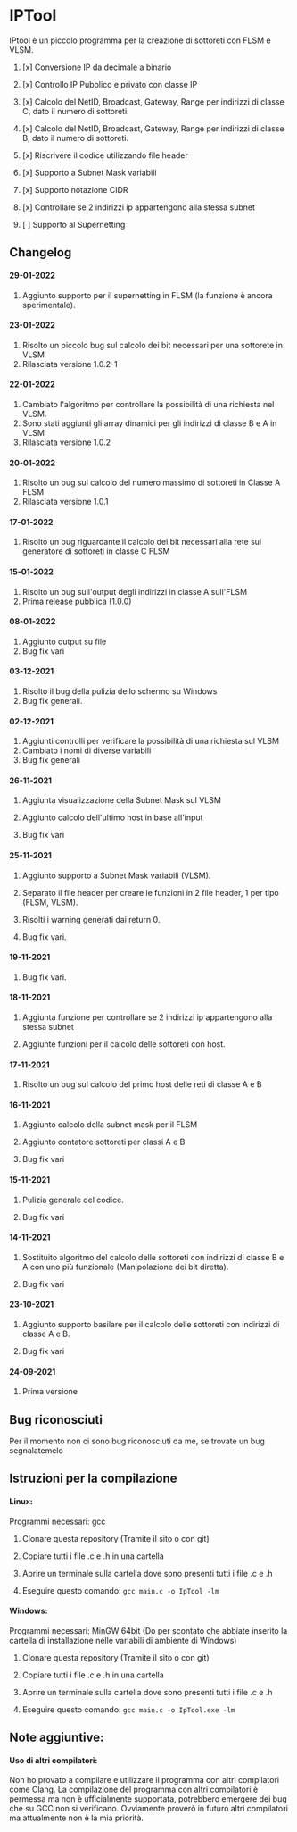 
  
  

# IPTool

IPtool è un piccolo programma per la creazione di sottoreti con FLSM e VLSM.

  

1. [x] Conversione IP da decimale a binario

2. [x] Controllo IP Pubblico e privato con classe IP

3. [x] Calcolo del NetID, Broadcast, Gateway, Range per indirizzi di classe C, dato il numero di sottoreti.

4. [x] Calcolo del NetID, Broadcast, Gateway, Range per indirizzi di classe B, dato il numero di sottoreti.

5. [x] Riscrivere il codice utilizzando file header

6. [x] Supporto a Subnet Mask variabili

7. [x] Supporto notazione CIDR

8. [x] Controllare se 2 indirizzi ip appartengono alla stessa subnet

9. [ ] Supporto al Supernetting

## Changelog
#### 29-01-2022
 1. Aggiunto supporto per il supernetting in FLSM (la funzione è ancora sperimentale).
#### 23-01-2022
 1. Risolto un piccolo bug sul calcolo dei bit necessari per una sottorete in VLSM
 2. Rilasciata versione 1.0.2-1
#### 22-01-2022
 1. Cambiato l'algoritmo per controllare la possibilità di una richiesta nel VLSM.
 2. Sono stati aggiunti gli array dinamici per gli indirizzi di classe B e A in VLSM
 3. Rilasciata versione 1.0.2
#### 20-01-2022
 1. Risolto un bug sul calcolo del numero massimo di sottoreti in Classe A FLSM
 2. Rilasciata versione 1.0.1
#### 17-01-2022
 1. Risolto un bug riguardante il calcolo dei bit necessari alla rete sul generatore di sottoreti in classe C FLSM
#### 15-01-2022
 1. Risolto un bug sull'output degli indirizzi in classe A sull'FLSM
 2. Prima release pubblica (1.0.0)
#### 08-01-2022
 1. Aggiunto output su file
 2. Bug fix vari
#### 03-12-2021
 1. Risolto il bug della pulizia dello schermo su Windows
 2. Bug fix generali.
#### 02-12-2021

 1. Aggiunti controlli per verificare la possibilità di una richiesta sul VLSM
 2. Cambiato i nomi di diverse variabili
 3. Bug fix generali

#### 26-11-2021

1. Aggiunta visualizzazione della Subnet Mask sul VLSM

2. Aggiunto calcolo dell'ultimo host in base all'input

3. Bug fix vari

#### 25-11-2021

1. Aggiunto supporto a Subnet Mask variabili (VLSM).

2. Separato il file header per creare le funzioni in 2 file header, 1 per tipo (FLSM, VLSM).

3. Risolti i warning generati dai return 0.

4. Bug fix vari.

#### 19-11-2021

1. Bug fix vari.

#### 18-11-2021

1. Aggiunta funzione per controllare se 2 indirizzi ip appartengono alla stessa subnet

2. Aggiunte funzioni per il calcolo delle sottoreti con host.

#### 17-11-2021

1. Risolto un bug sul calcolo del primo host delle reti di classe A e B

#### 16-11-2021

1. Aggiunto calcolo della subnet mask per il FLSM

2. Aggiunto contatore sottoreti per classi A e B

3. Bug fix vari

#### 15-11-2021

1. Pulizia generale del codice.

2. Bug fix vari

#### 14-11-2021

1. Sostituito algoritmo del calcolo delle sottoreti con indirizzi di classe B e A con uno più funzionale (Manipolazione dei bit diretta).

2. Bug fix vari

#### 23-10-2021

1. Aggiunto supporto basilare per il calcolo delle sottoreti con indirizzi di classe A e B.

2. Bug fix vari

#### 24-09-2021

1. Prima versione

## Bug riconosciuti
Per il momento non ci sono bug riconosciuti da me, se trovate un bug segnalatemelo
## Istruzioni per la compilazione

#### Linux:

Programmi necessari: gcc

1. Clonare questa repository (Tramite il sito o con git)

2. Copiare tutti i file .c e .h in una cartella

3. Aprire un terminale sulla cartella dove sono presenti tutti i file .c e .h

4. Eseguire questo comando: `gcc main.c -o IpTool -lm`

#### Windows:

Programmi necessari: MinGW 64bit (Do per scontato che abbiate inserito la cartella di installazione nelle variabili di ambiente di Windows)

1. Clonare questa repository (Tramite il sito o con git)

2. Copiare tutti i file .c e .h in una cartella

3. Aprire un terminale sulla cartella dove sono presenti tutti i file .c e .h

4. Eseguire questo comando: `gcc main.c -o IpTool.exe -lm`

## Note aggiuntive:
#### Uso di altri compilatori:

Non ho provato a compilare e utilizzare il programma con altri compilatori come Clang. 
La compilazione del programma con altri compilatori è permessa ma non è ufficialmente supportata, potrebbero emergere dei bug che su GCC non si verificano.
Ovviamente proverò in futuro altri compilatori ma attualmente non è la mia priorità.
